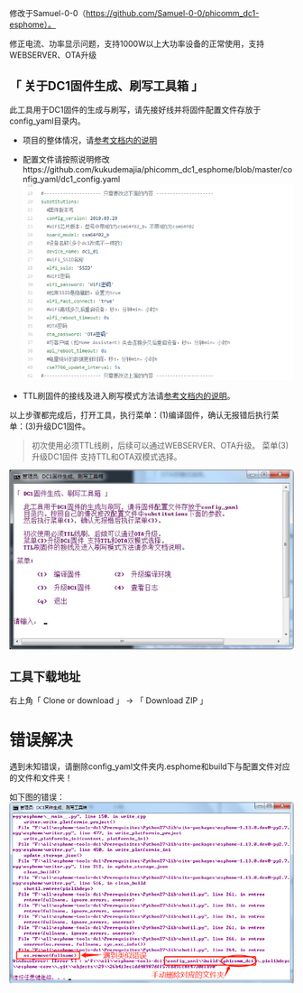 修改于Samuel-0-0（https://github.com/Samuel-0-0/phicomm_dc1-esphome）。

修正电流、功率显示问题，支持1000W以上大功率设备的正常使用，支持WEBSERVER、OTA升级

## 「 关于DC1固件生成、刷写工具箱 」

此工具用于DC1固件的生成与刷写，请先接好线并将固件配置文件存放于config_yaml目录内。

- 项目的整体情况，请[参考文档内的说明](https://github.com/Samuel-0-0/phicomm_dc1-esphome)
- 配置文件请按照说明修改https://github.com/kukudemajia/phicomm_dc1_esphome/blob/master/config_yaml/dc1_config.yaml
![image](https://github.com/kukudemajia/phicomm_dc1_esphome/blob/master/esphome_config.png?raw=true)

- TTL刷固件的接线及进入刷写模式方法请[参考文档内的说明](https://github.com/Samuel-0-0/phicomm_dc1-esphome/blob/master/cookbook)。


以上步骤都完成后，打开工具，执行菜单：(1)编译固件，确认无报错后执行菜单：(3)升级DC1固件。

> 初次使用必须TTL线刷，后续可以通过WEBSERVER、OTA升级。
> 菜单(3)升级DC1固件 支持TTL和OTA双模式选择。

![image](https://github.com/kukudemajia/phicomm_dc1_esphome/blob/master/%E5%B7%A5%E5%85%B7%E7%95%8C%E9%9D%A2%E6%88%AA%E5%9B%BE.jpg?raw=true)


## 工具下载地址

右上角「 Clone or download 」  →  「 Download  ZIP 」


# 错误解决
遇到未知错误，请删除config_yaml文件夹内.esphome和build下与配置文件对应的文件和文件夹！

如下图的错误：
![image](https://github.com/kukudemajia/phicomm_dc1_esphome/blob/master/%E7%BC%96%E8%AF%91%E9%94%99%E8%AF%AF%E8%AF%B4%E6%98%8E.png?raw=true)
